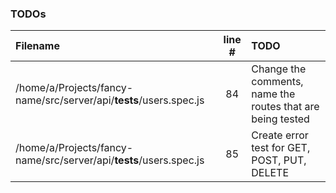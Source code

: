### TODOs
| Filename | line # | TODO
|:------|:------:|:------
| /home/a/Projects/fancy-name/src/server/api/__tests__/users.spec.js | 84 | Change the comments, name the routes that are being tested
| /home/a/Projects/fancy-name/src/server/api/__tests__/users.spec.js | 85 | Create error test for GET, POST, PUT, DELETE
